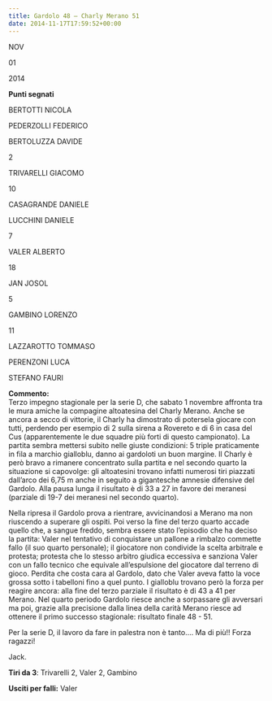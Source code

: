 ```yaml
---
title: Gardolo 48 – Charly Merano 51
date: 2014-11-17T17:59:52+00:00
---
```

NOV

01

2014

**Punti segnati**

BERTOTTI NICOLA

PEDERZOLLI FEDERICO

BERTOLUZZA DAVIDE

2

TRIVARELLI GIACOMO

10

CASAGRANDE DANIELE

LUCCHINI DANIELE

7

VALER ALBERTO

18

JAN JOSOL

5

GAMBINO LORENZO

11

LAZZAROTTO TOMMASO

PERENZONI LUCA

STEFANO FAURI

**Commento:**  
Terzo impegno stagionale per la serie D, che sabato 1 novembre affronta tra le mura amiche la compagine altoatesina del Charly Merano. Anche se ancora a secco di vittorie, il Charly ha dimostrato di potersela giocare con tutti, perdendo per esempio di 2 sulla sirena a Rovereto e di 6 in casa del Cus (apparentemente le due squadre più forti di questo campionato). La partita sembra mettersi subito nelle giuste condizioni: 5 triple praticamente in fila a marchio gialloblu, danno ai gardoloti un buon margine. Il Charly è però bravo a rimanere concentrato sulla partita e nel secondo quarto la situazione si capovolge: gli altoatesini trovano infatti numerosi tiri piazzati dall’arco dei 6,75 m anche in seguito a gigantesche amnesie difensive del Gardolo. Alla pausa lunga il risultato è di 33 a 27 in favore dei meranesi (parziale di 19-7 dei meranesi nel secondo quarto).

Nella ripresa il Gardolo prova a rientrare, avvicinandosi a Merano ma non riuscendo a superare gli ospiti. Poi verso la fine del terzo quarto accade quello che, a sangue freddo, sembra essere stato l’episodio che ha deciso la partita: Valer nel tentativo di conquistare un pallone a rimbalzo commette fallo (il suo quarto personale); il giocatore non condivide la scelta arbitrale e protesta; protesta che lo stesso arbitro giudica eccessiva e sanziona Valer con un fallo tecnico che equivale all’espulsione del giocatore dal terreno di gioco. Perdita che costa cara al Gardolo, dato che Valer aveva fatto la voce grossa sotto i tabelloni fino a quel punto. I gialloblu trovano però la forza per reagire ancora: alla fine del terzo parziale il risultato è di 43 a 41 per Merano. Nel quarto periodo Gardolo riesce anche a sorpassare gli avversari ma poi, grazie alla precisione dalla linea della carità Merano riesce ad ottenere il primo successo stagionale: risultato finale 48 - 51.

Per la serie D, il lavoro da fare in palestra non è tanto…. Ma di più!! Forza ragazzi!

Jack.

**Tiri da 3**: Trivarelli 2, Valer 2, Gambino

**Usciti per falli:** Valer